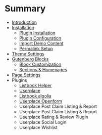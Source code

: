 # Summary

* [Introduction](README.md)
* [Installation](installation.md)
  * [Plugin Installation](installation/plugin-installation.md)
  * [Plugin Configuration](installation/plugin-configuration.md)
  * [Import Demo Content](installation/import-demo-content.md)
  * [Permalink Setup](installation/permalink-setup.md)
* [Theme Settings](theme-settings.md)
* [Gutenberg Blocks](gutenberg-blocks.md)
  * [Block Customization](gutenberg-blocks/block-customization.md)
  * [Sections & Homepages](gutenberg-blocks/sections-and-homepages.md)
* [Page Settings](page-settings.md)
* Plugins
  * [Listbook Helper](listbook-helper.md)
  * [Userplace](userplace.md)
  * [Listbook algolia](listbook-algolia.md)
  * [Userplace Openform](userplace-openform.md)
  * Userplace Post Claim Listing & Report
  * Userplace Post Claim Listing & Report
  * Userplace Rating & Review Plugin
  * Userplace Social Login
  * Userplace Wishlist


